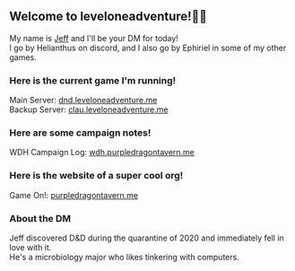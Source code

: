 ## Welcome to leveloneadventure!🧙‍♂️

My name is [Jeff](https://www.youtube.com/watch?v=AfIOBLr1NDU) and I'll be your DM for today!  
I go by Helianthus on discord, and I also go by Ephiriel in some of my other games.

### Here is the current game I'm running!

Main Server: [dnd.leveloneadventure.me](https://dnd.leveloneadventure.me/)  
Backup Server: [clau.leveloneadventure.me](https://clau.leveloneadventure.me/)

### Here are some campaign notes!
WDH Campaign Log: [wdh.purpledragontavern.me](https://wdh.purpledragontavern.me/campaign)

### Here is the website of a super cool org!
Game On!: [purpledragontavern.me](https://purpledragontavern.me/about)

### About the DM
Jeff discovered D&D during the quarantine of 2020 and immediately fell in love with it.  
He's a microbiology major who likes tinkering with computers.
